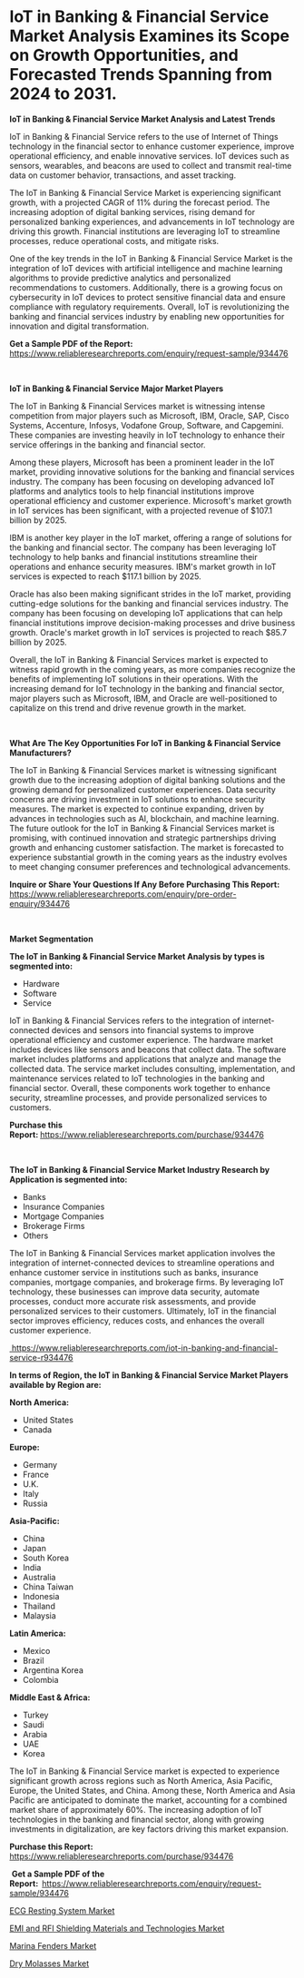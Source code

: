 <p><h1>IoT in Banking & Financial Service Market Analysis Examines its Scope on Growth Opportunities, and Forecasted Trends Spanning from 2024 to 2031.</h1></p><p><strong>IoT in Banking & Financial Service Market Analysis and Latest Trends</strong></p>
<p><p>IoT in Banking & Financial Service refers to the use of Internet of Things technology in the financial sector to enhance customer experience, improve operational efficiency, and enable innovative services. IoT devices such as sensors, wearables, and beacons are used to collect and transmit real-time data on customer behavior, transactions, and asset tracking.</p><p>The IoT in Banking & Financial Service Market is experiencing significant growth, with a projected CAGR of 11% during the forecast period. The increasing adoption of digital banking services, rising demand for personalized banking experiences, and advancements in IoT technology are driving this growth. Financial institutions are leveraging IoT to streamline processes, reduce operational costs, and mitigate risks.</p><p>One of the key trends in the IoT in Banking & Financial Service Market is the integration of IoT devices with artificial intelligence and machine learning algorithms to provide predictive analytics and personalized recommendations to customers. Additionally, there is a growing focus on cybersecurity in IoT devices to protect sensitive financial data and ensure compliance with regulatory requirements. Overall, IoT is revolutionizing the banking and financial services industry by enabling new opportunities for innovation and digital transformation.</p></p>
<p><strong>Get a Sample PDF of the Report:&nbsp;</strong> <a href="https://www.reliableresearchreports.com/enquiry/request-sample/934476">https://www.reliableresearchreports.com/enquiry/request-sample/934476</a></p>
<p>&nbsp;</p>
<p><strong>IoT in Banking & Financial Service Major Market Players</strong></p>
<p><p>The IoT in Banking & Financial Services market is witnessing intense competition from major players such as Microsoft, IBM, Oracle, SAP, Cisco Systems, Accenture, Infosys, Vodafone Group, Software, and Capgemini. These companies are investing heavily in IoT technology to enhance their service offerings in the banking and financial sector.</p><p>Among these players, Microsoft has been a prominent leader in the IoT market, providing innovative solutions for the banking and financial services industry. The company has been focusing on developing advanced IoT platforms and analytics tools to help financial institutions improve operational efficiency and customer experience. Microsoft's market growth in IoT services has been significant, with a projected revenue of $107.1 billion by 2025.</p><p>IBM is another key player in the IoT market, offering a range of solutions for the banking and financial sector. The company has been leveraging IoT technology to help banks and financial institutions streamline their operations and enhance security measures. IBM's market growth in IoT services is expected to reach $117.1 billion by 2025.</p><p>Oracle has also been making significant strides in the IoT market, providing cutting-edge solutions for the banking and financial services industry. The company has been focusing on developing IoT applications that can help financial institutions improve decision-making processes and drive business growth. Oracle's market growth in IoT services is projected to reach $85.7 billion by 2025.</p><p>Overall, the IoT in Banking & Financial Services market is expected to witness rapid growth in the coming years, as more companies recognize the benefits of implementing IoT solutions in their operations. With the increasing demand for IoT technology in the banking and financial sector, major players such as Microsoft, IBM, and Oracle are well-positioned to capitalize on this trend and drive revenue growth in the market.</p></p>
<p>&nbsp;</p>
<p><strong>What Are The Key Opportunities For IoT in Banking & Financial Service Manufacturers?</strong></p>
<p><p>The IoT in Banking & Financial Services market is witnessing significant growth due to the increasing adoption of digital banking solutions and the growing demand for personalized customer experiences. Data security concerns are driving investment in IoT solutions to enhance security measures. The market is expected to continue expanding, driven by advances in technologies such as AI, blockchain, and machine learning. The future outlook for the IoT in Banking & Financial Services market is promising, with continued innovation and strategic partnerships driving growth and enhancing customer satisfaction. The market is forecasted to experience substantial growth in the coming years as the industry evolves to meet changing consumer preferences and technological advancements.</p></p>
<p><strong>Inquire or Share Your Questions If Any Before Purchasing This Report:</strong> <a href="https://www.reliableresearchreports.com/enquiry/pre-order-enquiry/934476">https://www.reliableresearchreports.com/enquiry/pre-order-enquiry/934476</a></p>
<p>&nbsp;</p>
<p><strong>Market Segmentation</strong></p>
<p><strong>The IoT in Banking & Financial Service Market Analysis by types is segmented into:</strong></p>
<p><ul><li>Hardware</li><li>Software</li><li>Service</li></ul></p>
<p><p>IoT in Banking & Financial Services refers to the integration of internet-connected devices and sensors into financial systems to improve operational efficiency and customer experience. The hardware market includes devices like sensors and beacons that collect data. The software market includes platforms and applications that analyze and manage the collected data. The service market includes consulting, implementation, and maintenance services related to IoT technologies in the banking and financial sector. Overall, these components work together to enhance security, streamline processes, and provide personalized services to customers.</p></p>
<p><strong>Purchase this Report:&nbsp;</strong><a href="https://www.reliableresearchreports.com/purchase/934476">https://www.reliableresearchreports.com/purchase/934476</a></p>
<p>&nbsp;</p>
<p><strong>The IoT in Banking & Financial Service Market Industry Research by Application is segmented into:</strong></p>
<p><ul><li>Banks</li><li>Insurance Companies</li><li>Mortgage Companies</li><li>Brokerage Firms</li><li>Others</li></ul></p>
<p><p>The IoT in Banking & Financial Services market application involves the integration of internet-connected devices to streamline operations and enhance customer service in institutions such as banks, insurance companies, mortgage companies, and brokerage firms. By leveraging IoT technology, these businesses can improve data security, automate processes, conduct more accurate risk assessments, and provide personalized services to their customers. Ultimately, IoT in the financial sector improves efficiency, reduces costs, and enhances the overall customer experience.</p></p>
<p><a href="https://www.reliableresearchreports.com/iot-in-banking-and-financial-service-r934476">&nbsp;https://www.reliableresearchreports.com/iot-in-banking-and-financial-service-r934476</a></p>
<p><strong>In terms of Region, the IoT in Banking & Financial Service Market Players available by Region are:</strong></p>
<p>
    <p> <strong> North America: </strong>
        <ul>
            <li>United States</li>
            <li>Canada</li>
        </ul>
        </p> 
    <p> <strong> Europe: </strong>
        <ul>
            <li>Germany</li>
            <li>France</li>
            <li>U.K.</li>
            <li>Italy</li>
            <li>Russia</li>
        </ul>
        </p> 
    <p> <strong> Asia-Pacific: </strong>
        <ul>
            <li>China</li>
            <li>Japan</li>
            <li>South Korea</li>
            <li>India</li>
            <li>Australia</li>
            <li>China Taiwan</li>
            <li>Indonesia</li>
            <li>Thailand</li>
            <li>Malaysia</li>
        </ul>
        </p> 
    <p> <strong> Latin America: </strong>
        <ul>
            <li>Mexico</li>
            <li>Brazil</li>
            <li>Argentina Korea</li>
            <li>Colombia</li>
        </ul>
        </p> 
    <p> <strong> Middle East & Africa: </strong>
        <ul>
            <li>Turkey</li>
            <li>Saudi</li>
            <li>Arabia</li>
            <li>UAE</li>
            <li>Korea</li>
        </ul>
    </p>
    </p>
<p><p>The IoT in Banking & Financial Service market is expected to experience significant growth across regions such as North America, Asia Pacific, Europe, the United States, and China. Among these, North America and Asia Pacific are anticipated to dominate the market, accounting for a combined market share of approximately 60%. The increasing adoption of IoT technologies in the banking and financial sector, along with growing investments in digitalization, are key factors driving this market expansion.</p></p>
<p><strong>Purchase this Report: </strong><a href="https://www.reliableresearchreports.com/purchase/934476">https://www.reliableresearchreports.com/purchase/934476</a></p>
<p>&nbsp;<strong>Get a Sample PDF of the Report:&nbsp;&nbsp;</strong><a href="https://www.reliableresearchreports.com/enquiry/request-sample/934476">https://www.reliableresearchreports.com/enquiry/request-sample/934476</a></p>
<p><strong></strong></p>
<p><p><a href="https://github.com/kufem1/Market-Research-Report-List-2/blob/main/ecg-resting-system-market.md">ECG Resting System Market</a></p><p><a href="https://github.com/kosella/Market-Research-Report-List-3/blob/main/emi-and-rfi-shielding-materials-and-technologies-market.md">EMI and RFI Shielding Materials and Technologies Market</a></p><p><a href="https://www.linkedin.com/pulse/marina-fenders-market-analysis-its-cagr-segmentation-5kbpc?trackingId=1eI6au%2FXqbQUWpMKMTnBMg%3D%3D">Marina Fenders Market</a></p><p><a href="https://www.linkedin.com/pulse/dry-molasses-market-outlook-industry-overview-forecast-2024-cv8jc">Dry Molasses Market</a></p></p>